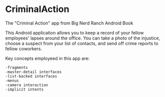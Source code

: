 # CriminalAction
The "Criminal Action" app from Big Nerd Ranch Android Book

This Android application allows you to keep a record of your fellow employees' lapses around the office. You can take a photo of the injustice, choose a suspect from your list of contacts, and send off crime reports to fellow coworkers.

Key concepts employeed in this app are:

    -fragments
    -master-detail interfaces
    -list-backed interfaces
    -menus
    -camera interaction
    -implicit intents
